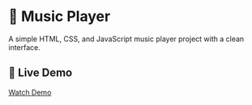 # 🎵 Music Player

A simple HTML, CSS, and JavaScript music player project with a clean interface.

## 🎥 Live Demo
[Watch Demo](https://asrivatsav27.github.io/MusicPlayer/musicplayer/demo.html)

